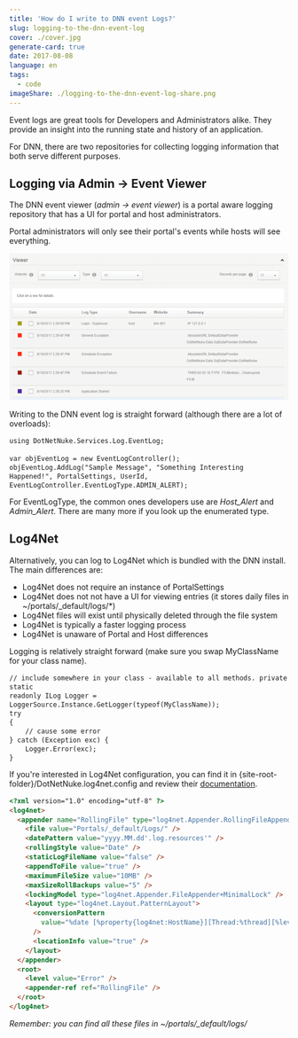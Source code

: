 ```yaml
---
title: 'How do I write to DNN event Logs?'
slug: logging-to-the-dnn-event-log
cover: ./cover.jpg
generate-card: true
date: 2017-08-08
language: en
tags:
  - code
imageShare: ./logging-to-the-dnn-event-log-share.png
---
```


Event logs are great tools for Developers and Administrators alike. They provide an insight into the running state and history of an application.

For DNN, there are two repositories for collecting logging information that both serve different purposes.

## Logging via Admin -> Event Viewer

The DNN event viewer (_admin -> event viewer_) is a portal aware logging repository that has a UI for portal and host administrators.

Portal administrators will only see their portal's events while hosts will see everything.

![DNN Event Viewer](./dnn-event-viewer.png)

Writing to the DNN event log is straight forward (although there are a lot of overloads):

```clike
using DotNetNuke.Services.Log.EventLog;

var objEventLog = new EventLogController();
objEventLog.AddLog("Sample Message", "Something Interesting Happened!", PortalSettings, UserId, EventLogController.EventLogType.ADMIN_ALERT);
```

For EventLogType, the common ones developers use are _Host_Alert_ and _Admin_Alert_. There are many more if you look up the enumerated type.

## Log4Net

Alternatively, you can log to Log4Net which is bundled with the DNN install. The main differences are:

- Log4Net does not require an instance of PortalSettings
- Log4Net does not not have a UI for viewing entries (it stores daily files in ~/portals/\_default/logs/\*)
- Log4Net files will exist until physically deleted through the file system
- Log4Net is typically a faster logging process
- Log4Net is unaware of Portal and Host differences

Logging is relatively straight forward (make sure you swap MyClassName for your class name).

```clike
// include somewhere in your class - available to all methods. private static
readonly ILog Logger = LoggerSource.Instance.GetLogger(typeof(MyClassName));
try
{
    // cause some error
} catch (Exception exc) {
    Logger.Error(exc);
}
```

If you're interested in Log4Net configuration, you can find it in {site-root-folder}/DotNetNuke.log4net.config and review their [documentation](https://logging.apache.org/log4net/release/manual/configuration.html).

```html
<?xml version="1.0" encoding="utf-8" ?>
<log4net>
  <appender name="RollingFile" type="log4net.Appender.RollingFileAppender">
    <file value="Portals/_default/Logs/" />
    <datePattern value="yyyy.MM.dd'.log.resources'" />
    <rollingStyle value="Date" />
    <staticLogFileName value="false" />
    <appendToFile value="true" />
    <maximumFileSize value="10MB" />
    <maxSizeRollBackups value="5" />
    <lockingModel type="log4net.Appender.FileAppender+MinimalLock" />
    <layout type="log4net.Layout.PatternLayout">
      <conversionPattern
        value="%date [%property{log4net:HostName}][Thread:%thread][%level] %logger - %message%newline"
      />
      <locationInfo value="true" />
    </layout>
  </appender>
  <root>
    <level value="Error" />
    <appender-ref ref="RollingFile" />
  </root>
</log4net>
```

_Remember: you can find all these files in ~/portals/\_default/logs/_
